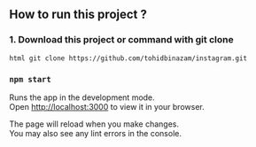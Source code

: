 ## How to run this project ?

### 1. Download this project or command with git clone
```html git clone https://github.com/tohidbinazam/instagram.git```



### `npm start`

Runs the app in the development mode.\
Open [http://localhost:3000](http://localhost:3000) to view it in your browser.

The page will reload when you make changes.\
You may also see any lint errors in the console.


